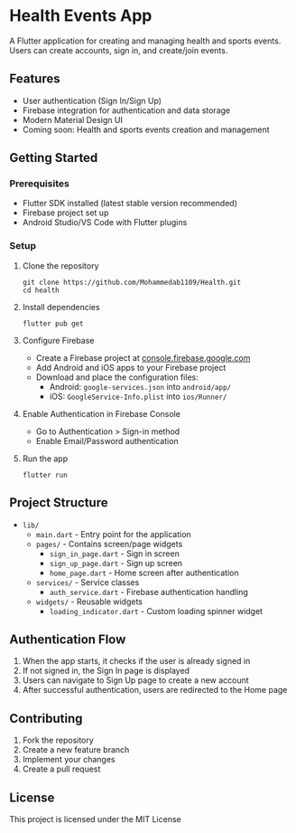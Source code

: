 # Health Events App

A Flutter application for creating and managing health and sports events. Users can create accounts, sign in, and create/join events.

## Features

- User authentication (Sign In/Sign Up)
- Firebase integration for authentication and data storage
- Modern Material Design UI
- Coming soon: Health and sports events creation and management

## Getting Started

### Prerequisites

- Flutter SDK installed (latest stable version recommended)
- Firebase project set up
- Android Studio/VS Code with Flutter plugins

### Setup

1. Clone the repository
   ```
   git clone https://github.com/Mohammedab1109/Health.git
   cd health
   ```

2. Install dependencies
   ```
   flutter pub get
   ```

3. Configure Firebase
   - Create a Firebase project at [console.firebase.google.com](https://console.firebase.google.com)
   - Add Android and iOS apps to your Firebase project
   - Download and place the configuration files:
     - Android: `google-services.json` into `android/app/`
     - iOS: `GoogleService-Info.plist` into `ios/Runner/`

4. Enable Authentication in Firebase Console
   - Go to Authentication > Sign-in method
   - Enable Email/Password authentication

5. Run the app
   ```
   flutter run
   ```

## Project Structure

- `lib/`
  - `main.dart` - Entry point for the application
  - `pages/` - Contains screen/page widgets
    - `sign_in_page.dart` - Sign in screen
    - `sign_up_page.dart` - Sign up screen
    - `home_page.dart` - Home screen after authentication
  - `services/` - Service classes
    - `auth_service.dart` - Firebase authentication handling
  - `widgets/` - Reusable widgets
    - `loading_indicator.dart` - Custom loading spinner widget

## Authentication Flow

1. When the app starts, it checks if the user is already signed in
2. If not signed in, the Sign In page is displayed
3. Users can navigate to Sign Up page to create a new account
4. After successful authentication, users are redirected to the Home page

## Contributing

1. Fork the repository
2. Create a new feature branch
3. Implement your changes
4. Create a pull request

## License

This project is licensed under the MIT License
